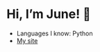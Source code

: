 # Hi, I’m June! 🌙
- Languages I know: Python
- [My site](https://june.cx/)
 
<!---
june550/june550 is a ✨ special ✨ repository because its `README.md` (this file) appears on your GitHub profile.
You can click the Preview link to take a look at your changes.
--->
